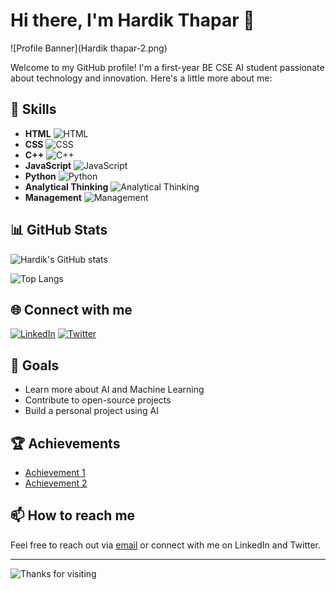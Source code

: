 # Hi there, I'm Hardik Thapar 👋

![Profile Banner](Hardik thapar-2.png) <!-- Replace with your own banner image -->

Welcome to my GitHub profile! I'm a first-year BE CSE AI student passionate about technology and innovation. Here's a little more about me:

## 🚀 Skills

- **HTML** ![HTML](https://progress-bar.dev/80/)
- **CSS** ![CSS](https://progress-bar.dev/75/)
- **C++** ![C++](https://progress-bar.dev/70/)
- **JavaScript** ![JavaScript](https://progress-bar.dev/65/)
- **Python** ![Python](https://progress-bar.dev/60/)
- **Analytical Thinking** ![Analytical Thinking](https://progress-bar.dev/85/)
- **Management** ![Management](https://progress-bar.dev/70/)

## 📊 GitHub Stats

![Hardik's GitHub stats](https://github-readme-stats.vercel.app/api?username=your-github-username&show_icons=true&theme=radical) <!-- Replace 'your-github-username' with your actual GitHub username -->

![Top Langs](https://github-readme-stats.vercel.app/api/top-langs/?username=your-github-username&layout=compact&theme=radical) <!-- This shows the most used languages -->

## 🌐 Connect with me

[![LinkedIn](https://img.shields.io/badge/LinkedIn-0077B5?style=for-the-badge&logo=linkedin&logoColor=white)](https://www.linkedin.com/in/your-linkedin-profile) <!-- Replace 'your-linkedin-profile' with your actual LinkedIn profile URL -->
[![Twitter](https://img.shields.io/badge/Twitter-1DA1F2?style=for-the-badge&logo=twitter&logoColor=white)](https://twitter.com/your-twitter-handle) <!-- Replace 'your-twitter-handle' with your actual Twitter handle -->

## 🎯 Goals

- Learn more about AI and Machine Learning
- Contribute to open-source projects
- Build a personal project using AI

## 🏆 Achievements

- [Achievement 1](#) <!-- Link to any notable achievements or projects -->
- [Achievement 2](#)

## 📫 How to reach me

Feel free to reach out via [email](mailto:your-email@example.com) <!-- Replace 'your-email@example.com' with your actual email address if you want to include it --> or connect with me on LinkedIn and Twitter.

---

![Thanks for visiting](https://via.placeholder.com/800x100.png?text=Thanks+for+visiting+my+profile!) <!-- Replace with your own footer image -->
